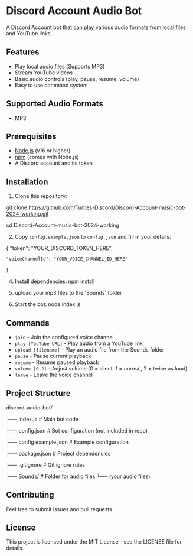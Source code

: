 # Discord Account Audio Bot

A Discord Account bot that can play various audio formats from local files and YouTube links.

## Features
- Play local audio files (Supports MP3)
- Stream YouTube videos
- Basic audio controls (play, pause, resume, volume)
- Easy to use command system

## Supported Audio Formats
- MP3


## Prerequisites
- [Node.js](https://nodejs.org/) (v16 or higher)
- [npm](https://www.npmjs.com/) (comes with Node.js)
- A Discord account and its token

## Installation

1. Clone this repository:

git clone https://github.com/Turtles-Discord/Discord-Account-music-bot-2024-working.git

cd Discord-Account-music-bot-2024-working

2. Copy `config.example.json` to `config.json` and fill in your details:
   
{
    "token": "YOUR_DISCORD_TOKEN_HERE",
    
    "voiceChannelId": "YOUR_VOICE_CHANNEL_ID_HERE"
}

4. Install dependencies:
npm install

5. upload your mp3 files to the 'Sounds' folder

6. Start the bot:
node index.js

## Commands
- `join` - Join the configured voice channel
- `play [YouTube URL]` - Play audio from a YouTube link
- `upload [filename]` - Play an audio file from the Sounds folder
- `pause` - Pause current playback
- `resume` - Resume paused playback
- `volume [0-2]` - Adjust volume (0 = silent, 1 = normal, 2 = twice as loud)
- `leave` - Leave the voice channel

## Project Structure

discord-audio-bot/

├── index.js           # Main bot code

├── config.json        # Bot configuration (not included in repo)

├── config.example.json # Example configuration

├── package.json       # Project dependencies

├── .gitignore        # Git ignore rules

└── Sounds/           # Folder for audio files
    └── (your audio files)

## Contributing
Feel free to submit issues and pull requests.

## License
This project is licensed under the MIT License - see the LICENSE file for details.

